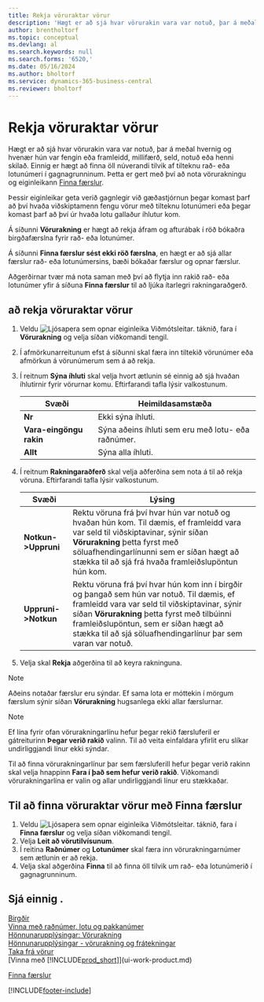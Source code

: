 ```yaml
---
title: Rekja vöruraktar vörur
description: 'Hægt er að sjá hvar vörurakin vara var notuð, þar á meðal hvernig og hvenær hún var móttekin, framleidd eða skilað með aðgerðinni Vörurakning og Finna færslur.'
author: brentholtorf
ms.topic: conceptual
ms.devlang: al
ms.search.keywords: null
ms.search.forms: '6520,'
ms.date: 05/16/2024
ms.author: bholtorf
ms.service: dynamics-365-business-central
ms.reviewer: bholtorf
---
```

# <a name="trace-item-tracked-items"></a>Rekja vöruraktar vörur

Hægt er að sjá hvar vörurakin vara var notuð, þar á meðal hvernig og hvenær hún var fengin eða framleidd, millifærð, seld, notuð eða henni skilað. Einnig er hægt að finna öll núverandi tilvik af tilteknu rað- eða lotunúmeri í gagnagrunninum. Þetta er gert með því að nota vörurakningu og eiginleikann [Finna færslur](ui-find-entries.md).  

Þessir eiginleikar geta verið gagnlegir við gæðastjórnun þegar komast þarf að því hvaða viðskiptamenn fengu vörur með tilteknu lotunúmeri eða þegar komast þarf að því úr hvaða lotu gallaður íhlutur kom.  

 Á síðunni **Vörurakning** er hægt að rekja áfram og afturábak í röð bókaðra birgðafærslna fyrir rað- eða lotunúmer.  

 Á síðunni **Finna færslur sést ekki röð færslna**, en hægt er að sjá allar færslur rað- eða lotunúmersins, bæði bókaðar færslur og opnar færslur.  

 Aðgerðirnar tvær má nota saman með því að flytja inn rakið rað- eða lotunúmer yfir á síðuna **Finna færslur** til að ljúka ítarlegri rakningaraðgerð. <!-- For more information, see [Walkthrough: Tracing Serial-Lot Numbers](walkthrough-tracing-serial-lot-numbers.md).   -->

## <a name="to-trace-item-tracked-items"></a>að rekja vöruraktar vörur

1.  Veldu ![Ljósapera sem opnar eiginleika Viðmótsleitar.](media/ui-search/search_small.png "Segðu mér hvað þú vilt gera") táknið, fara í **Vörurakning** og velja síðan viðkomandi tengil.  
2.  Í afmörkunarreitunum efst á síðunni skal færa inn tiltekið vörunúmer eða afmörkun á vörunúmerum sem á að rekja.  
3.  Í reitnum **Sýna íhluti** skal velja hvort ætlunin sé einnig að sjá hvaðan íhlutirnir fyrir vörurnar komu. Eftirfarandi tafla lýsir valkostunum.  

    |Svæði|Heimildasamstæða|  
    |----------------------------------|---------------------------------------|  
    |**Nr**|Ekki sýna íhluti.|  
    |**Vara-eingöngu rakin**|Sýna aðeins íhluti sem eru með lotu- eða raðnúmer.|  
    |**Allt**|Sýna alla íhluti.|  

4.  Í reitnum **Rakningaraðferð** skal velja aðferðina sem nota á til að rekja vöruna. Eftirfarandi tafla lýsir valkostunum.  

    |Svæði|Lýsing|  
    |----------------------------------|---------------------------------------|  
    |**Notkun->Uppruni**|Rektu vöruna frá því hvar hún var notuð og hvaðan hún kom. Til dæmis, ef framleidd vara var seld til viðskiptavinar, sýnir síðan **Vörurakning** þetta fyrst með söluafhendingarlínunni sem er síðan hægt að stækka til að sjá frá hvaða framleiðslupöntun hún kom.|  
    |**Uppruni->Notkun**|Rektu vöruna frá því hvar hún kom inn í birgðir og þangað sem hún var notuð. Til dæmis, ef framleidd vara var seld til viðskiptavinar, sýnir síðan **Vörurakning** þetta fyrst með tilbúinni framleiðslupöntun, sem er síðan hægt að stækka til að sjá söluafhendingarlínur þar sem varan var notuð.|  

5.  Velja skal **Rekja** aðgerðina til að keyra rakninguna.  

> [!NOTE]  
>  Aðeins notaðar færslur eru sýndar. Ef sama lota er móttekin í mörgum færslum sýnir síðan **Vörurakning** hugsanlega ekki allar færslurnar.   

> [!NOTE]  
>  Ef lína fyrir ofan vörurakningarlínu hefur þegar rekið færsluferil er gátreiturinn **Þegar verið rakið** valinn. Til að veita einfaldara yfirlit eru slíkar undirliggjandi línur ekki sýndar.  
>   
>  Til að finna vörurakningarlínur þar sem færsluferill hefur þegar verið rakinn skal velja hnappinn **Fara í það sem hefur verið rakið**. Viðkomandi vörurakningarlína er valin og allar undirliggjandi línur eru stækkaðar.  

## <a name="to-find-item-tracked-items-with-find-entries"></a>Til að finna vöruraktar vörur með Finna færslur

1. Veldu ![Ljósapera sem opnar eiginleika Viðmótsleitar.](media/ui-search/search_small.png "Segðu mér hvað þú vilt gera") táknið, fara í **Finna færslur** og velja síðan viðkomandi tengil.  
2. Velja **Leit að vörutilvísunum**.
3. Í reitina **Raðnúmer** og **Lotunúmer** skal færa inn vörurakningarnúmer sem ætlunin er að rekja.  
4. Velja skal aðgerðina **Finna** til að finna öll tilvik um rað- eða lotunúmerið í gagnagrunninum.  

## <a name="see-also"></a>Sjá einnig .

[Birgðir](inventory-manage-inventory.md)  
[Vinna með raðnúmer, lotu og pakkanúmer](inventory-how-work-item-tracking.md)  
[Hönnunarupplýsingar: Vörurakning](design-details-item-tracking.md)  
[Hönnunarupplýsingar - vörurakning og frátekningar](design-details-item-tracking-and-reservations.md)  
[Taka frá vörur](inventory-how-to-reserve-items.md)  
[Vinna með [!INCLUDE[prod_short](includes/prod_short.md)]](ui-work-product.md)  
<!-- [Walkthrough: Tracing Serial-Lot Numbers](walkthrough-tracing-serial-lot-numbers.md)   -->
[Finna færslur](ui-find-entries.md)  


[!INCLUDE[footer-include](includes/footer-banner.md)]
